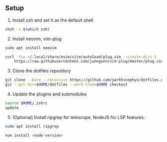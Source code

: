 Setup
---

1. Install zsh and set it as the default shell

```bash
chsh -s $(which zsh)
```

2. Install neovim, vim-plug

```bash
sudo apt install neovim

curl -fLo ~/.local/share/nvim/site/autoload/plug.vim --create-dirs \
    https://raw.githubusercontent.com/junegunn/vim-plug/master/plug.vim
```

3. Clone the dotfiles repository

```bash
git clone --bare --recursive https://github.com/yarkhinephyo/dotfiles.git $HOME/dotfiles
git --git-dir=$HOME/dotfiles --work-tree=$HOME checkout
```

4. Update the plugins and submodules

```bash
source $HOME/.zshrc
update
```

5. (Optional) Install ripgrep for telescope, NodeJS for LSP features.

```bash
sudo apt install ripgrep

nvm install <node-version>
```

